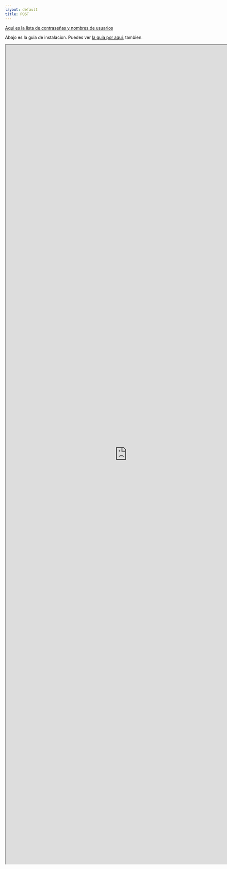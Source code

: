 ```yaml
---
layout: default
title: POST
---
```


[Aqui es la lista de contraseñas y nombres de usuarios](https://docs.google.com/spreadsheets/d/1cSK2sCmcchhbfj70pjhdsw7_ZATMWhYaP7TqBNZdSOk/pubhtml?gid=1281197957&single=true)  

Abajo es la guia de instalacion. Puedes ver [la guia por aqui](https://docs.google.com/document/d/1QmiMILJ-0Wc46D_nW-70PqhfN70NvAIxWUGopBo7viY/edit?usp=sharing), tambien.

<iframe src="https://docs.google.com/document/d/e/2PACX-1vTq80Pm7coOKlN4HS1ijpdmaZVaSutk0pgX_vTTe-WaSBEoMlp3g7uT0kIbLYmj1bUXMq-P3DI3Yv5Q/pub?embedded=true" width="800" height="2700"></iframe>
